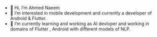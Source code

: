 - 👋 Hi, I’m Ahmed Naeem
- 👀 I’m interested in mobile development and currently a developer of Android & Flutter.
- 🌱 I’m currently learning and working as AI devloper and working in domains of Flutter , Android with different models of NLP.


<!---
ahmed-naeem1012/ahmed-naeem1012 is a ✨ special ✨ repository because its `README.md` (this file) appears on your GitHub profile.
You can click the Preview link to take a look at your changes.
--->
